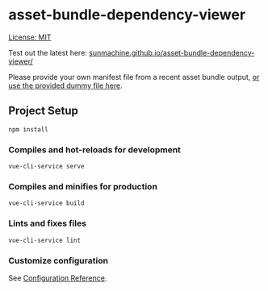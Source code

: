 # asset-bundle-dependency-viewer

[License: MIT](./LICENSE.md)

Test out the latest here: [sunmachine.github.io/asset-bundle-dependency-viewer/](https://sunmachine.github.io/asset-bundle-dependency-viewer/)

Please provide your own manifest file from a recent asset bundle output, [or use the provided dummy file here](./examples/manifest.yaml).

## Project Setup
```
npm install
```

### Compiles and hot-reloads for development
```
vue-cli-service serve
```

### Compiles and minifies for production
```
vue-cli-service build
```

### Lints and fixes files
```
vue-cli-service lint
```

### Customize configuration
See [Configuration Reference](https://cli.vuejs.org/config/).
